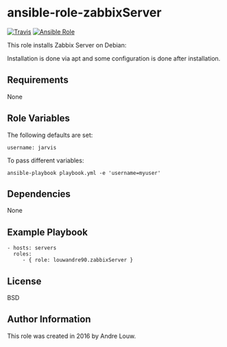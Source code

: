 ansible-role-zabbixServer
=========
[![Travis](https://img.shields.io/travis/louwandre90/ansible-role-zabbixServer.svg?style=flat-square)](https://travis-ci.org/louwandre90/ansible-role-zabbixServer)
[![Ansible Role](https://img.shields.io/badge/role-louwandre90.zabbixServer-blue.svg?style=flat-square)](https://galaxy.ansible.com/louwandre90/zabbixServer/)

This role installs Zabbix Server on Debian:

Installation is done via apt and some configuration is done after installation. 

Requirements
------------

None

Role Variables
--------------

The following defaults are set:

    username: jarvis

To pass different variables:

    ansible-playbook playbook.yml -e 'username=myuser'
    
Dependencies
------------

None

Example Playbook
----------------

    - hosts: servers
      roles:
         - { role: louwandre90.zabbixServer }

License
-------

BSD

Author Information
------------------

This role was created in 2016 by Andre Louw.
